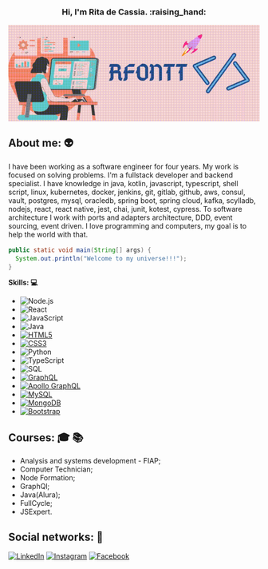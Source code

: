 <h3 align="center"> Hi, I'm Rita de Cassia. :raising_hand: </h3>

<img align="center" src="./logo-profile.gif" alt="img-profile"/>

## About me: :alien:
 
I have been working as a software engineer for four years. My work is focused on solving problems. I'm a fullstack developer and backend specialist. I have knowledge in java, kotlin, javascript, typescript, shell script, linux, kubernetes, docker, jenkins, git, gitlab, github, aws, consul, vault, postgres, mysql, oracledb, spring boot, spring cloud, kafka, scylladb, nodejs, react, react native, jest, chai, junit, kotest, cypress. To software architecture I work with ports and adapters architecture, DDD, event sourcing, event driven. I love programming and computers, my goal is to help the world with that.

```java
public static void main(String[] args) {
  System.out.println("Welcome to my universe!!!");
}
```

**Skills: :computer:**

 - ![Node.js](https://img.shields.io/badge/-Node.js-222222?style=flat&logo=node.js&logoColor=339933)
 - ![React](https://img.shields.io/badge/-React-222222?style=flat&logo=React&logoColor=61DAFB)
 - ![JavaScript](https://img.shields.io/badge/-JavaScript-000000?style=flat&logo=javascript)
 - ![Java](https://img.shields.io/badge/-Java-DC143C?style=flat-square&logo=java&link=https://github.com/Rfontt)
 - [![HTML5](https://img.shields.io/badge/-HTML5-E34F26?style=flat-square&logo=html5&logoColor=white&link=https://github.com/Rfontt/)](https://github.com/LuizCarlosAbbott/)
 - [![CSS3](https://img.shields.io/badge/-CSS3-1572B6?style=flat-square&logo=css3&link=https://github.com/Rfontt/)](https://github.com/Rfontt/)
 - ![Python](https://img.shields.io/badge/-Python-000000?style=flat&logo=python)
 - ![TypeScript](https://img.shields.io/badge/-TypeScript-000000?style=flat&logo=typescript)
 - ![SQL](https://img.shields.io/badge/-SQL-000000?style=flat&logo=postgresql)
 - [![GraphQL](https://img.shields.io/badge/-GraphQL-E10098?style=flat-square&logo=graphql&link=https://github.com/Rfontt/)](https://github.com/Rfontt/)
 - [![Apollo GraphQL](https://img.shields.io/badge/-Apollo%20GraphQL-311C87?style=flat-square&logo=apollo-graphql&link=https://github.com/Rfontt/)](https://github.com/Rfontt/)
 - [![MySQL](https://img.shields.io/badge/-MySQL-black?style=flat-square&logo=mysql&link=https://github.com/Rfontt/)](https://github.com/Rfontt/)
 - [![MongoDB](https://img.shields.io/badge/-MongoDB-black?style=flat-square&logo=mongodb&link=https://github.com/Rfontt/)](https://github.com/Rfontt/)
 - [![Bootstrap](https://img.shields.io/badge/-Bootstrap-563D7C?style=flat-square&logo=bootstrap&link=https://github.com/Rfontt/)](https://github.com/LuizCarlosAbbott/)
 
## Courses: :mortar_board: :books:

- Analysis and systems development - FIAP;
- Computer Technician;
- Node Formation;
- GraphQl;
- Java(Alura);
- FullCycle;
- JSExpert.

## Social networks: :busts_in_silhouette:

<a href="https://www.linkedin.com/in/rita-de-cassia-fontenele-oliveira-5333751a3/" target="_blank"><img src="https://img.shields.io/badge/LinkedIn-%230077B5.svg?&style=flat-square&logo=linkedin&logoColor=white" alt="LinkedIn"></a>
<a href="https://www.instagram.com/rfontt/" target="_blank"><img src="https://img.shields.io/badge/Instagram-%23E4405F.svg?&style=flat-square&logo=instagram&logoColor=white" alt="Instagram"></a>
<a href="https://m.facebook.com/ritadecassia.oliveira.3133719?ref=bookmarks" target="_blank"><img src="https://img.shields.io/badge/Facebook-%231877F2.svg?&style=flat-square&logo=facebook&logoColor=white" alt="Facebook"></a>
